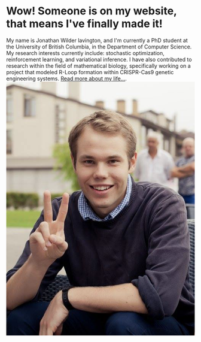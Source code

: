 # Wow! Someone is on my website, that means I've finally made it!

My name is Jonathan Wilder lavington, and I'm currently a PhD student at the University of British Columbia, 
in the Department of Computer Science. My research interests currently include: stochastic optimization,
reinforcement learning, and variational inference. I have also contributed to research within the field of mathematical 
biology, specifically working on a project that modeled R-Loop formation within CRISPR-Cas9 genetic engineering systems. 
[Read more about my life...](https://wilderlavington.github.io/about/).
![](/assets/profile.png)



